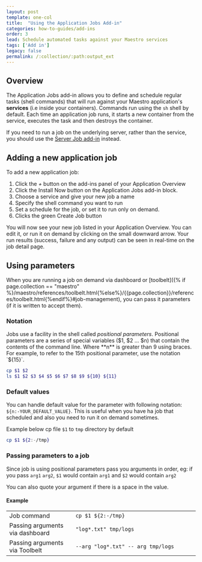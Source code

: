```yaml
---
layout: post
template: one-col
title:  "Using the Application Jobs Add-in"
categories: how-to-guides/add-ins
order: 3
lead: Schedule automated tasks against your Maestro services
tags: ['Add in']
legacy: false
permalink: /:collection/:path:output_ext
---
```


## Overview

The Application Jobs add-in allows you to define and schedule regular tasks (shell commands) that will run against your Maestro application's **services** (i.e inside your containers). Commands run using the `sh` shell by default. Each time an application job runs, it starts a new container from the service, executes the task and then destroys the container. 

If you need to run a job on the underlying server, rather than the service, you should use the [Server Job add-in](/maestro/how-to-guides/add-ins/shell.html) instead.

## Adding a new application job

To add a new application job: 

1. Click the *+* button on the add-ins panel of your Application Overview
2. Click the Install Now button on the Application Jobs add-in block. 
3. Choose a service and give your new job a name
4. Specify the shell command you want to run
5. Set a schedule for the job, or set it to run only on demand. 
6. Clicks the green Create Job button

You will now see your new job listed in your Application Overview.  You can edit it, or run it on demand by clicking on the small downward arrow. Your run results (success, failure and any output) can be seen in real-time on the job detail page.

## Using parameters

When you are running a job on demand via dashboard or [toolbelt]({% if page.collection == "maestro" %}/maestro/references/toolbelt.html{%else%}/{{page.collection}}/references/toolbelt.html{%endif%}#job-management), you can pass it parameters (if it is written to accept them).

### Notation

Jobs use a facility in the shell called *positional parameters*. Positional parameters are a series of special variables ($1, $2 ... $n) that contain the contents of the command line. Where **n** is greater than 9 using braces. For example, to refer to the 15th positional parameter, use the notation `${15}`.

```bash
cp $1 $2
ls $1 $2 $3 $4 $5 $6 $7 $8 $9 ${10} ${11}

```

### Default values

You can handle default value for the parameter with following notation: `${n:-YOUR_DEFAULT_VALUE}`. This is useful when you have ha job that scheduled and also you need to run it on demand sometimes.

Example below cp file `$1` to `tmp` directory by default

```bash
cp $1 ${2:-/tmp}
```

### Passing parameters to a job

Since job is using positional parameters pass you arguments in order, eg: if you pass `arg1` `arg2`, `$1` would contain `arg1` and `$2` would contain `arg2`

You can also quote your argument if there is a space in the value.

#### Example
<table class='table table-bordered table-striped'>
<tbody>
<tr><td width="35%">Job command</td> <td><code>cp $1 ${2:-/tmp}</code></td></tr>
<tr><td>Passing arguments via dashboard</td><td><code>"log*.txt" tmp/logs</code></td></tr>
<tr><td>Passing arguments via Toolbelt</td><td><code>--arg "log*.txt" -- arg tmp/logs</code></td></tr>
</tbody>
</table>